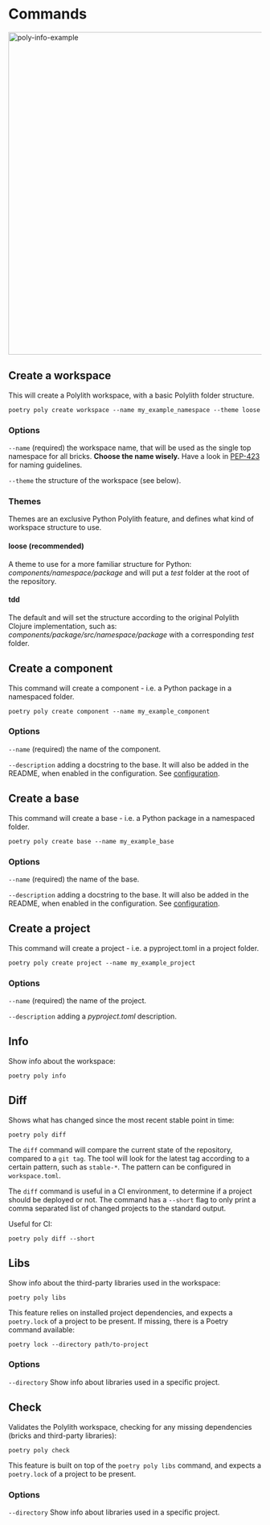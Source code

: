 # Commands

<img width="640" alt="poly-info-example" src="https://user-images.githubusercontent.com/301286/203044825-b84371e8-caa8-4f85-8c94-4a5f3af887d6.png">

## Create a workspace
This will create a Polylith workspace, with a basic Polylith folder structure.

``` shell
poetry poly create workspace --name my_example_namespace --theme loose
```

### Options
`--name` (required) the workspace name, that will be used as the single top namespace for all bricks. __Choose the name wisely.__
Have a look in [PEP-423](https://peps.python.org/pep-0423/#respect-ownership) for naming guidelines.

`--theme` the structure of the workspace (see below).

### Themes
Themes are an exclusive Python Polylith feature, and defines what kind of workspace structure to use.

#### loose (recommended)
A theme to use for a more familiar structure for Python: _components/namespace/package_ and will put a _test_ folder at the root of the repository.

#### tdd
The default and will set the structure according to the original Polylith Clojure implementation, such as:
_components/package/src/namespace/package_ with a corresponding _test_ folder.

## Create a component
This command will create a component - i.e. a Python package in a namespaced folder.

``` shell
poetry poly create component --name my_example_component
```

### Options
`--name` (required) the name of the component.

`--description` adding a docstring to the base.
It will also be added in the README, when enabled in the configuration. See [configuration](configuration.md).

## Create a base
This command will create a base - i.e. a Python package in a namespaced folder.

``` shell
poetry poly create base --name my_example_base
```

### Options
`--name` (required) the name of the base.

`--description` adding a docstring to the base.
It will also be added in the README, when enabled in the configuration. See [configuration](configuration.md).

## Create a project
This command will create a project - i.e. a pyproject.toml in a project folder.

``` shell
poetry poly create project --name my_example_project
```

### Options
`--name` (required) the name of the project.

`--description` adding a _pyproject.toml_ description.


## Info
Show info about the workspace:

``` shell
poetry poly info
```

## Diff
Shows what has changed since the most recent stable point in time:

``` shell
poetry poly diff
```

The `diff` command will compare the current state of the repository, compared to a `git tag`.
The tool will look for the latest tag according to a certain pattern, such as `stable-*`.
The pattern can be configured in `workspace.toml`.

The `diff` command is useful in a CI environment, to determine if a project should be deployed or not.
The command has a `--short` flag to only print a comma separated list of changed projects to the standard output.


Useful for CI:
``` shell
poetry poly diff --short
```


## Libs
Show info about the third-party libraries used in the workspace:

``` shell
poetry poly libs
```

This feature relies on installed project dependencies, and expects a `poetry.lock` of a project to be present.
If missing, there is a Poetry command available:
``` shell
poetry lock --directory path/to-project
```

### Options
`--directory`
Show info about libraries used in a specific project.


## Check
Validates the Polylith workspace, checking for any missing dependencies (bricks and third-party libraries):

``` shell
poetry poly check
```

This feature is built on top of the `poetry poly libs` command,
and expects a `poetry.lock` of a project to be present.


### Options
`--directory`
Show info about libraries used in a specific project.
